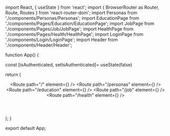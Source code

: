 import React, { useState } from 'react';
import { BrowserRouter as Router, Route, Routes } from 'react-router-dom';
import Personas from './components/Personas/Personas';
import EducationPage from './components/Pages/Education/EducationPage';
import JobPage from './components/Pages/Job/JobPage';
import HealthPage from './components/Pages/Health/HealthPage';
import LoginPage from './components/Login/LoginPage';
import Header from './components/Header/Header';

function App() {
  
  const [isAuthenticated, setIsAuthenticated]= useState(false)
  
  return (
    <Router>
      <div className="App">
        <Header />
        <Routes>
          <Route path="/" element={<LoginPage setIsAuthenticated={setIsAuthenticated}/>} />
          <Route path="/personas" element={<Personas />} />
          <Route path="/education" element={<EducationPage />} />
          <Route path="/job" element={<JobPage />} />
          <Route path="/health" element={<HealthPage />} />
        </Routes>
      </div>
    </Router>
  );
}

export default App;





